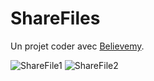 # ShareFiles

Un projet coder avec <a href="https://believemy.com/" target='_blank'>Believemy</a>.

![ShareFile1](https://user-images.githubusercontent.com/74169935/173211383-165a0a72-20a2-4cb0-a8e1-6560402156a2.jpg)
![ShareFile2](https://user-images.githubusercontent.com/74169935/173211385-1651387a-f7a7-4cc4-a6af-84dda090bed7.jpg)
